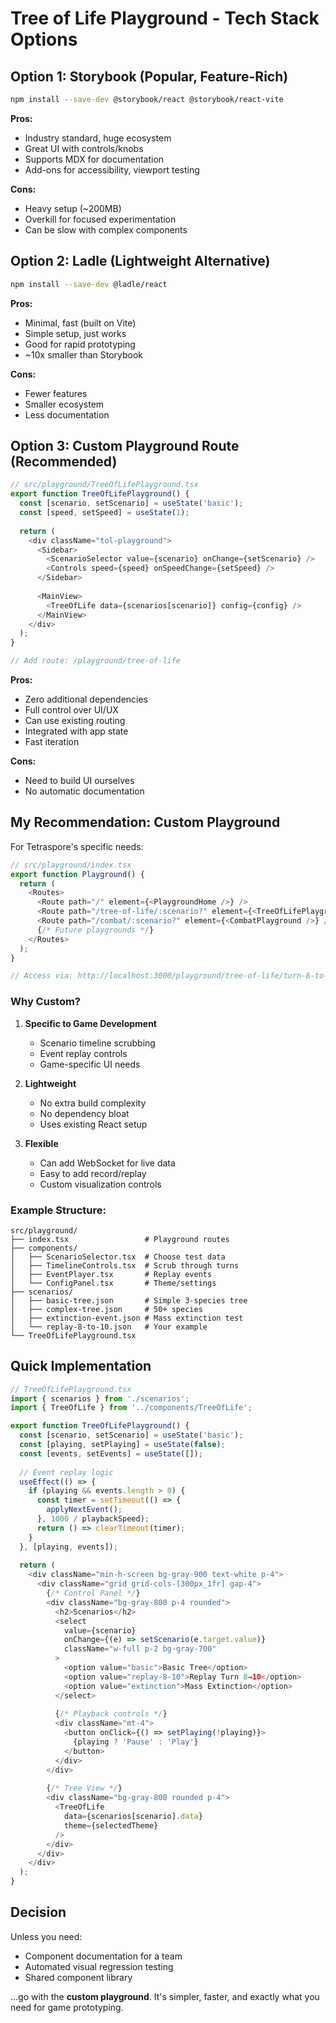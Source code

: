 # Tree of Life Playground - Tech Stack Options

## Option 1: Storybook (Popular, Feature-Rich)
```bash
npm install --save-dev @storybook/react @storybook/react-vite
```

**Pros:**
- Industry standard, huge ecosystem
- Great UI with controls/knobs
- Supports MDX for documentation
- Add-ons for accessibility, viewport testing

**Cons:**
- Heavy setup (~200MB)
- Overkill for focused experimentation
- Can be slow with complex components

## Option 2: Ladle (Lightweight Alternative)
```bash
npm install --save-dev @ladle/react
```

**Pros:**
- Minimal, fast (built on Vite)
- Simple setup, just works
- Good for rapid prototyping
- ~10x smaller than Storybook

**Cons:**
- Fewer features
- Smaller ecosystem
- Less documentation

## Option 3: Custom Playground Route (Recommended)
```typescript
// src/playground/TreeOfLifePlayground.tsx
export function TreeOfLifePlayground() {
  const [scenario, setScenario] = useState('basic');
  const [speed, setSpeed] = useState(1);
  
  return (
    <div className="tol-playground">
      <Sidebar>
        <ScenarioSelector value={scenario} onChange={setScenario} />
        <Controls speed={speed} onSpeedChange={setSpeed} />
      </Sidebar>
      
      <MainView>
        <TreeOfLife data={scenarios[scenario]} config={config} />
      </MainView>
    </div>
  );
}

// Add route: /playground/tree-of-life
```

**Pros:**
- Zero additional dependencies
- Full control over UI/UX
- Can use existing routing
- Integrated with app state
- Fast iteration

**Cons:**
- Need to build UI ourselves
- No automatic documentation

## My Recommendation: Custom Playground

For Tetraspore's specific needs:

```typescript
// src/playground/index.tsx
export function Playground() {
  return (
    <Routes>
      <Route path="/" element={<PlaygroundHome />} />
      <Route path="/tree-of-life/:scenario?" element={<TreeOfLifePlayground />} />
      <Route path="/combat/:scenario?" element={<CombatPlayground />} />
      {/* Future playgrounds */}
    </Routes>
  );
}

// Access via: http://localhost:3000/playground/tree-of-life/turn-8-to-10
```

### Why Custom?

1. **Specific to Game Development**
   - Scenario timeline scrubbing
   - Event replay controls
   - Game-specific UI needs

2. **Lightweight**
   - No extra build complexity
   - No dependency bloat
   - Uses existing React setup

3. **Flexible**
   - Can add WebSocket for live data
   - Easy to add record/replay
   - Custom visualization controls

### Example Structure:

```
src/playground/
├── index.tsx                 # Playground routes
├── components/
│   ├── ScenarioSelector.tsx  # Choose test data
│   ├── TimelineControls.tsx  # Scrub through turns
│   ├── EventPlayer.tsx       # Replay events
│   └── ConfigPanel.tsx       # Theme/settings
├── scenarios/
│   ├── basic-tree.json       # Simple 3-species tree
│   ├── complex-tree.json     # 50+ species
│   ├── extinction-event.json # Mass extinction test
│   └── replay-8-to-10.json   # Your example
└── TreeOfLifePlayground.tsx

```

## Quick Implementation

```typescript
// TreeOfLifePlayground.tsx
import { scenarios } from './scenarios';
import { TreeOfLife } from '../components/TreeOfLife';

export function TreeOfLifePlayground() {
  const [scenario, setScenario] = useState('basic');
  const [playing, setPlaying] = useState(false);
  const [events, setEvents] = useState([]);
  
  // Event replay logic
  useEffect(() => {
    if (playing && events.length > 0) {
      const timer = setTimeout(() => {
        applyNextEvent();
      }, 1000 / playbackSpeed);
      return () => clearTimeout(timer);
    }
  }, [playing, events]);
  
  return (
    <div className="min-h-screen bg-gray-900 text-white p-4">
      <div className="grid grid-cols-[300px_1fr] gap-4">
        {/* Control Panel */}
        <div className="bg-gray-800 p-4 rounded">
          <h2>Scenarios</h2>
          <select 
            value={scenario} 
            onChange={(e) => setScenario(e.target.value)}
            className="w-full p-2 bg-gray-700"
          >
            <option value="basic">Basic Tree</option>
            <option value="replay-8-10">Replay Turn 8→10</option>
            <option value="extinction">Mass Extinction</option>
          </select>
          
          {/* Playback controls */}
          <div className="mt-4">
            <button onClick={() => setPlaying(!playing)}>
              {playing ? 'Pause' : 'Play'}
            </button>
          </div>
        </div>
        
        {/* Tree View */}
        <div className="bg-gray-800 rounded p-4">
          <TreeOfLife 
            data={scenarios[scenario].data}
            theme={selectedTheme}
          />
        </div>
      </div>
    </div>
  );
}
```

## Decision

Unless you need:
- Component documentation for a team
- Automated visual regression testing  
- Shared component library

...go with the **custom playground**. It's simpler, faster, and exactly what you need for game prototyping.